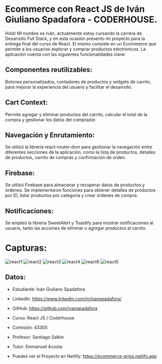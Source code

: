 # Ecommerce con React JS de Iván Giuliano Spadafora - CODERHOUSE.

Hola! Mi nombre es Iván, actualmente estoy cursando la carrera de Desarrollo Full Stack, y en esta ocasión presento mi proyecto para la entrega final del curso de React. El mismo consiste en un Ecommerce que permite a los usuarios explorar y comprar productos electrónicos. La aplicación cuenta con las siguientes funcionalidades clave:

## Componentes reutilizables:

Botones personalizados, contadores de productos y widgets de carrito, para mejorar la experiencia del usuario y facilitar el desarrollo.

## Cart Context:

Permite agregar y eliminar productos del carrito, calcular el total de la compra y gestionar los datos del comprador.

## Navegación y Enrutamiento:

Se utilizó la librería react-router-dom para gestionar la navegación entre diferentes secciones de la aplicación, como la lista de productos, detalles de productos, carrito de compras y confirmación de orden.

## Firebase:

Se utilizó Firebase para almacenar y recuperar datos de productos y órdenes. Se implementaron funciones para obtener detalles de productos por ID, listar productos por categoría y crear órdenes de compra.

## Notificaciones:

Se empleó la librería SweetAlert y Toastify para mostrar notificaciones al usuario, tanto las acciones de eliminar o agregar productos al carrito.

# Capturas:

![react1](https://github.com/ivanspadafora/proyectofinalreactjs_spadafora/assets/125631302/e6a45d30-9f2a-4db3-bbdd-b37fb26ee571)
![react2](https://github.com/ivanspadafora/proyectofinalreactjs_spadafora/assets/125631302/ab7d35e5-b412-4336-85ca-ec4519c65c0b)
![react3](https://github.com/ivanspadafora/proyectofinalreactjs_spadafora/assets/125631302/fca0b82e-8d06-4a29-9ccf-a586dc06203c)
![react4](https://github.com/ivanspadafora/proyectofinalreactjs_spadafora/assets/125631302/37045ab5-8a0d-404a-9af5-3296806af842)
![react6](https://github.com/ivanspadafora/proyectofinalreactjs_spadafora/assets/125631302/918227e2-4e68-45be-a7da-5ddd72fb742f)
![react5](https://github.com/ivanspadafora/proyectofinalreactjs_spadafora/assets/125631302/e438d0fc-9e1b-40cf-aa22-e89e1d354765)

## Datos:

- Estudiante: Iván Giuliano Spadafora

- LinkedIn: https://www.linkedin.com/in/ivanspadafora/

- GitHub: https://github.com/ivanspadafora

- Curso: React JS / Coderhouse

- Comisión: 43305

- Profesor: Santiago Salkin

- Tutor: Emmanuel Acosta

- Puedes ver el Proyecto en Netlify: https://ecommerce-prigs.netlify.app
